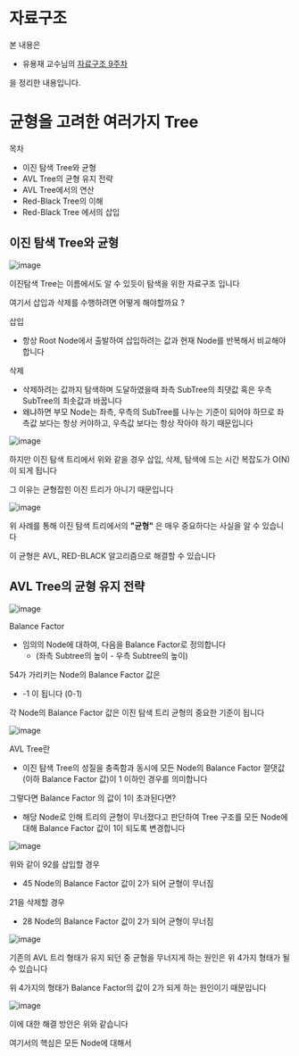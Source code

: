 # 자료구조

본 내용은

- 유용재 교수님의 [자료구조 9주차](https://www.youtube.com/playlist?list=PLL3t9Nt4HrfsD64K-x1A51Tpjvq74-QDh)

을 정리한 내용입니다.

# 균형을 고려한 여러가지 Tree

목차

- 이진 탐색 Tree와 균형
- AVL Tree의 균형 유지 전략
- AVL Tree에서의 연산
- Red-Black Tree의 이해
- Red-Black Tree 에서의 삽입

## 이진 탐색 Tree와 균형

![image](https://github.com/rivkode/tech-for-developer/assets/109144975/d939f7e2-7fc2-4f03-9587-a80d067a0965)

이진탐색 Tree는 이름에서도 알 수 있듯이 탐색을 위한 자료구조 입니다

여기서 삽입과 삭제를 수행하려면 어떻게 해야할까요 ?

삽입
- 항상 Root Node에서 출발하여 삽입하려는 값과 현재 Node를 반복해서 비교해야 합니다

삭제
- 삭제하려는 값까지 탐색하며 도달하였을때 좌측 SubTree의 최댓값 혹은 우측 SubTree의 최솟값과 바꿉니다
- 왜냐하면 부모 Node는 좌측, 우측의 SubTree를 나누는 기준이 되어야 하므로 좌측값 보다는 항상 커야하고, 우측값 보다는 항상 작아야 하기 때문입니다

![image](https://github.com/rivkode/tech-for-developer/assets/109144975/a3747e3c-335a-4079-9400-99f0f64883cb)

하지만 이진 탐색 트리에서 위와 같을 경우 삽입, 삭제, 탐색에 드는 시간 복잡도가 O(N)이 되게 됩니다

그 이유는 균형잡힌 이진 트리가 아니기 때문입니다

![image](https://github.com/rivkode/tech-for-developer/assets/109144975/7b234308-f47c-4e14-bdd8-c85a432444b0)


위 사례를 통해 이진 탐색 트리에서의 **"균형"** 은 매우 중요하다는 사실을 알 수 있습니다

이 균형은 AVL, RED-BLACK 알고리즘으로 해결할 수 있습니다

## AVL Tree의 균형 유지 전략

![image](https://github.com/rivkode/tech-for-developer/assets/109144975/95469610-6e1f-4d08-be78-dbcbe1f81fd3)

Balance Factor
- 임의의 Node에 대하여, 다음을 Balance Factor로 정의합니다
  - (좌측 Subtree의 높이 - 우측 Subtree의 높이)

54가 가리키는 Node의 Balance Factor 값은
- -1 이 됩니다 (0-1)

각 Node의 Balance Factor 값은 이진 탐색 트리 균형의 중요한 기준이 됩니다

![image](https://github.com/rivkode/tech-for-developer/assets/109144975/d4b4e43f-a5a1-4452-bb75-611d99cba4ed)

AVL Tree란
- 이진 탐색 Tree의 성질을 충족함과 동시에 모든 Node의 Balance Factor 절댓값(이하 Balance Factor 값)이 1 이하인 경우를 의미합니다

그렇다면 Balance Factor 의 값이 1이 초과된다면?
- 해당 Node로 인해 트리의 균형이 무너졌다고 판단하여 Tree 구조를 모든 Node에 대해 Balance Factor 값이 1이 되도록 변경합니다

![image](https://github.com/rivkode/tech-for-developer/assets/109144975/245f928b-3f30-4c58-9453-7a4962bda907)

위와 같이 92를 삽입할 경우
- 45 Node의 Balance Factor 값이 2가 되어 균형이 무너짐

21을 삭제할 경우
- 28 Node의 Balance Factor 값이 2가 되어 균형이 무너짐

![image](https://github.com/rivkode/tech-for-developer/assets/109144975/045d2828-ae1f-40c3-b16d-b1ff5112e909)

기존의 AVL 트리 형태가 유지 되던 중 균형을 무너지게 하는 원인은 위 4가지 형태가 될 수 있습니다

위 4가지의 형태가 Balance Factor의 값이 2가 되게 하는 원인이기 때문입니다


![image](https://github.com/rivkode/tech-for-developer/assets/109144975/a1ec51f6-12e1-4404-9a6d-a00ad9383287)

이에 대한 해결 방안은 위와 같습니다

여기서의 핵심은 모든 Node에 대해서 